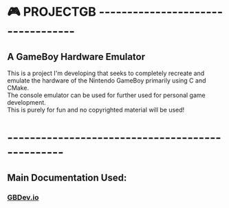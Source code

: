 # 🎮 PROJECTGB ----------------------------------  

## A GameBoy Hardware Emulator  

This is a project I'm developing that seeks to completely recreate and emulate the hardware of the Nintendo GameBoy primarily using C and CMake.  
The console emulator can be used for further used for personal game development.  
This is purely for fun and no copyrighted material will be used!  
# ------------------------------------------------  

## Main Documentation Used:  

### [GBDev.io](https://gbdev.io/)
